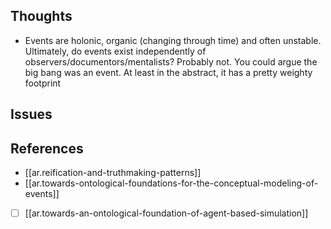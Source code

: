 
## Thoughts

- Events are holonic, organic (changing through time) and often unstable. Ultimately, do events exist independently of observers/documentors/mentalists? Probably not. You could argue the big bang was an event. At least in the abstract, it has a pretty weighty footprint

## Issues


## References

- [[ar.reification-and-truthmaking-patterns]]
- [[ar.towards-ontological-foundations-for-the-conceptual-modeling-of-events]] 
- [ ] [[ar.towards-an-ontological-foundation-of-agent-based-simulation]]